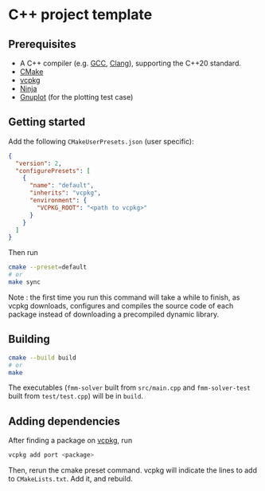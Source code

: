 # C++ project template

## Prerequisites

- A C++ compiler (e.g. [GCC](https://gcc.gnu.org/), [Clang](https://clang.llvm.org/)), supporting the C++20 standard.
- [CMake](https://cmake.org/)
- [vcpkg](https://vcpkg.io/en/getting-started.html)
- [Ninja](https://ninja-build.org/)
- [Gnuplot](http://www.gnuplot.info/) (for the plotting test case)

## Getting started

Add the following `CMakeUserPresets.json` (user specific):

```json
{
  "version": 2,
  "configurePresets": [
    {
      "name": "default",
      "inherits": "vcpkg",
      "environment": {
        "VCPKG_ROOT": "<path to vcpkg>"
      }
    }
  ]
}
```

Then run

```bash
cmake --preset=default
# or
make sync
```

Note : the first time you run this command will take a while to finish, as vcpkg downloads, configures and compiles the source code of each package instead of downloading a precompiled dynamic library.

## Building

```bash
cmake --build build
# or
make
```

The executables (`fmm-solver` built from `src/main.cpp` and `fmm-solver-test` built from `test/test.cpp`) will be in `build`.

## Adding dependencies

After finding a package on [vcpkg](https://vcpkg.io/en/packages.html), run

```bash
vcpkg add port <package>
```

Then, rerun the cmake preset command. vcpkg will indicate the lines to add to `CMakeLists.txt`. Add it, and rebuild.
